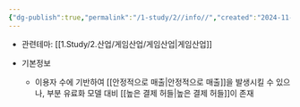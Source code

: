 ```yaml
---
{"dg-publish":true,"permalink":"/1-study/2//info//","created":"2024-11-20T21:02:27.787+09:00","updated":"2025-06-03T20:07:20.008+09:00"}
---
```


- 관련테마: [[1.Study/2.산업/게임산업/게임산업\|게임산업]]

- 기본정보
	- 이용자 수에 기반하여 [[안정적으로 매출\|안정적으로 매출]]을 발생시킬 수 있으나, 부분 유료화 모델 대비 [[높은 결제 허들\|높은 결제 허들]]이 존재